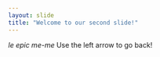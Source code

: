 ```yaml
---
layout: slide
title: "Welcome to our second slide!"
---
```

*le epic me-me*
Use the left arrow to go back!
